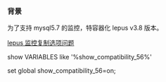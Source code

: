 ### 背景

为了支持 mysql5.7 的监控，特容器化 lepus v3.8 版本。

[lepus 监控复制选项问题](http://blog.itpub.net/30162734/viewspace-2140124/)

show VARIABLES like '%show_compatibility_56%'

set global show_compatibility_56=on;

